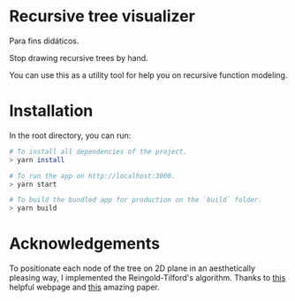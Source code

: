 # Recursive tree visualizer

Para fins didáticos.

Stop drawing recursive trees by hand.

You can use this as a utility tool for help you on recursive function modeling.

# Installation

In the root directory, you can run:

```bash
# To install all dependencies of the project.
> yarn install

# To run the app on http://localhost:3000.
> yarn start

# To build the bundled app for production on the `build` folder.
> yarn build
```

# Acknowledgements

To positionate each node of the tree on 2D plane in an aesthetically pleasing way, I implemented the Reingold-Tilford's algorithm. Thanks to [this](https://llimllib.github.io/pymag-trees/#foot5) helpful webpage and [this](http://dirk.jivas.de/papers/buchheim02improving.pdf) amazing paper.